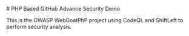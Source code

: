 # PHP Based GitHub Advance Security Demo

This is the OWASP WebGoatPhP project using CodeQL and ShiftLeft to perform security analysis.

